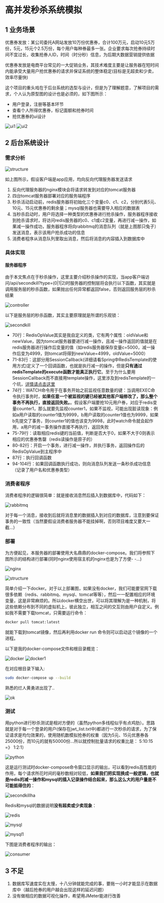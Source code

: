 # 高并发秒杀系统模拟

## 1 业务场景
优惠券发放：某公司委托A网站发放10万份优惠券，合计100万元，启动10元5万份，5元，15元个2.5万份，每个用户每种券最多一张。企业要求每次抢券持续时间不宜过长，收集抢券人ID，时间（时分秒）信息，为后期大数据营销提供依据

优惠券发放是电商平台常见的一大促销业务，其技术难度主要是让服务器在短时间内能承受大量用户抢优惠券的请求并保证系统的整体稳定(目标是无超卖和少卖，效率尽量快)

这个项目的重头戏在于后台系统的选型与设计，但是为了理解题意，了解项目的需求，个人认为原型图的设计也是必须的，如下图所示：
+ 用户登录，注册等基本环节
+ 查看个人所得优惠券，标记面额和抢券时间
+ 抢优惠券的ui设计

![ui1](mdimgs/优惠券发放系统交互界面设计(用户).png)
![ui2](mdimgs/优惠券发放系统交互界面设计原型.png)

## 2 后台系统设计

### 需求分析
![structure](mdimgs/test.png)

如上图所示，假设客户端是app应用，均向反向代理服务器发送请求
1. 反向代理服务器的nginx模块会将请求转发到对应的tomcat服务器
2. 四台tomcat服务器部署对应的服务端程序
3. 秒杀活动启动前，redis服务器将初始化三个变量c0、c1、c2，分别代表5元、10元、15元优惠券的剩余量；mysql服务器也需要导入相应的数据表
4. 当秒杀启动时，用户将选择一种类型的优惠券进行抢杀操作，服务器程序接收到抢杀请求时，将访问redis服务器的c0、c1或c2变量，再进行减一操作，如果减一操作成功，服务器程序将向rabbitmq的消息队列（就是上图那只兔子）发送消息，表示该用户抢杀成功的信息
5. 消费者程序从消息队列里取出消息，然后将消息的内容插入到数据库中


### 具体实现

#### 服务器程序
由于本文焦点在于秒杀操作，这里主要介绍秒杀操作的实现，当app客户端访问/api/secondkill?type=(0|1|2)时服务器的控制层将会执行以下函数，其实就是调用服务层的秒杀函数，如果抛出任何异常都返回false，否则返回服务层的秒杀结果

![controller](mdimgs/controller.png)

以下是服务层的秒杀函数，其实主要原理就是所谓的乐观锁：

![secondkill](mdimgs/secondkill.png)
+ 70行：RedisOpValue其实是我自定义的类，它有两个属性：oldValue和newValue，因为tomcat服务器要进行减一操作，且减一操作返回的值就是在redis服务器进行操作后变量的值（如redis服务器保存变量c=5000，减一操作后变为4999，则tomcat将得到newValue=4999，oldValue=5000）
+ 71-83行：这部分用SessionCallback(详细请看Spring中RedisTemplate的使用方式)定义了一个回调函数，也就是执行减一的操作，但是**只有通过redisTemplate的execute函数才能真正执行它**。至于为什么要用SessionCallback而不直接用template操作，这里涉及到redisTemplate的一个坑，[详情请点击这里](http://blog.csdn.net/congcong68/article/details/52734735)
+ 74行：WATCH命令用于在事务开始之前监视任意数量的键：当调用EXEC命令执行事务时，**如果任意一个被监视的键已经被其他客户端修改了，那么整个事务不再执行，直接返回失败。**。假设客户端要抢10元用户券，对应于redis变量counter1，那么就要先监视counter1，如果不监视，可能出现脏读现象：例如a用户读取的counter1值为9999，b用户读取的counter1值也为9999，如果b先提交了事务，则counter1的值也该变为9998，此时watch命令就会起作用，a用户的减一事务操作直接不再执行，返回失败
+ 75-79行：读取相应redis键的当前值，判断是否大于0，如果不大于0则表示相应的优惠券售罄（redis读操作是原子的）
+ 80-82行：开启一个事务，进行减一操作，并执行事务，返回操作后的RedisOpValue到主程序中
+ 87行：执行回调函数
+ 94-104行：如果回调函数执行成功，则向消息队列发送一条秒杀成功信息（记录了用户名和优惠券类型）

### 消费者程序
消费者程序的逻辑很简单：就是接收消息然后插入到数据库中，代码如下：

![rabbitmq](mdimgs/rabbitmq.png)

对于每一个消息，接收到后就将消息里的数据插入到对应的数据库，注意到要保证事务的一致性（当然要假设消费者服务器不能挂掉啊，否则项目难度又要大一截...）

### 部署
为方便起见，本服务器的部署使用大名鼎鼎的docker-compose。我们将参照下图所示的结构进行部署(同时nginx使用宿主机的nginx也是为了方便- -...)

![nginx](mdimgs/nginx.png)


![structure](mdimgs/test.png)

简单介绍一下docker。对于以上部署图，如果没有docker，我们可能要官网下载很多依赖（redis、rabbitmq、mysql、tomcat等等），然后一一配置相应的环境变量，这是非常麻烦的。所以docker横空出世，可以将其理解为是一种机制，将这些依赖分布到不同的虚拟机上，彼此独立，相互之间的交互则由用户自定义。例如我不需要下载tomcat，只需要运行命令：
```sh
docker pull tomcat:latest
```

就能下载到tomcat镜像，然后再利用docker run 命令则可以启动这个镜像的一个进程。

以下是我的docker-compose文件和根目录概览：

![docker](mdimgs/docker.png)
![docker1](mdimgs/docker1.png)

在对应根目录下输入:
```sh
sudo docker-compose up --build
```

熟悉的烂人黄勇进出现了..

![ok](mdimgs/ok.png)

### 测试
用python进行秒杀测试是相对方便的（虽然python多线程似乎有点鸡肋）。思路就是对于每一个登录的用户(保存在jwt_list.txt中)都进行一次秒杀的请求，为了保证请求是均匀效果的，使用随机数模拟抢券的权重（因为5元、15元优惠券各25000份，而10元的就有50000份...所以就控制批量请求的权重比是： 5:10:15 =》 1:2:1）

![python](mdimgs/python.png)


这是运行测试时docker-compose命令窗口显示的输出，可以看到redis高性能的作用，每个请求所花时间的毫秒数相对较低，**如果我们把实现换成一般逻辑，也就是redis的减一操作和mysql的插入记录操作结合起来，那么这么大的用户量是不可能抵得住的**：

![secondkillha](mdimgs/secondkillha.png)


Redis和mysql的数据说明**没有超卖或少卖现象**：

![redis](mdimgs/redis)

![mysql](mdimgs/mysql)

![mysql1](mdimgs/mysql1)

下图是消费者程序的输出：

![consumer](mdimgs/consumer)

## 3 不足
1. 数据库写速度实在太慢，十八分钟就能完成的事，要拖一小时才能显示在数据库中（越后抢券的用户越会出现这样的延迟问题）
2. 没有做相应的数据可视化操作，希望用JMeter能进行改善